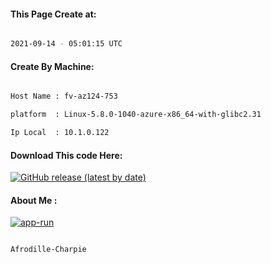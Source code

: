 
   
#### This Page Create at:

```bash

2021-09-14 - 05:01:15 UTC

```

#### Create By Machine:

```bash

Host Name : fv-az124-753

platform  : Linux-5.8.0-1040-azure-x86_64-with-glibc2.31

Ip Local  : 10.1.0.122

```
#### Download This code Here:

[![GitHub release (latest by date)](https://img.shields.io/github/v/release/Afrodille-Charpie/App-Run-1?style=for-the-badge&label=Download)](https://github.com/Afrodille-Charpie/App-Run-1/releases) 

</p> 

#### About Me :

[![app-run](https://github.com/Afrodille-Charpie/App-Run-1/actions/workflows/app-run.yml/badge.svg)](https://github.com/Afrodille-Charpie/App-Run-1/actions/workflows/app-run.yml)

```bash

Afrodille-Charpie

```

